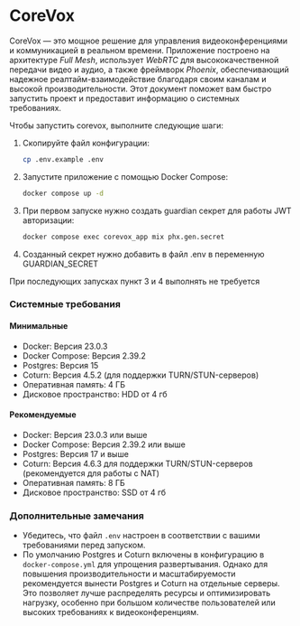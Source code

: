 # CoreVox
<!-- CoreVox ? -->
CoreVox — это мощное решение для управления видеоконференциями и коммуникацией в реальном времени. Приложение построено на архитектуре *Full Mesh*, использует *WebRTC* для высококачественной передачи видео и аудио, а также фреймворк *Phoenix*, обеспечивающий надежное реалтайм-взаимодействие благодаря своим каналам и высокой производительности. Этот документ поможет вам быстро запустить проект и предоставит информацию о системных требованиях.

Чтобы запустить corevox, выполните следующие шаги:

1. Скопируйте файл конфигурации:
   ```bash
   cp .env.example .env
   ```
2. Запустите приложение с помощью Docker Compose:
   ```bash
   docker compose up -d
   ```
3. При первом запуске нужно создать guardian секрет для работы JWT авторизации:
   ```bash
   docker compose exec corevox_app mix phx.gen.secret
   ```
4. Созданный секрет нужно добавить в файл .env в переменную GUARDIAN_SECRET

При последующих запусках пункт 3 и 4 выполнять не требуется

### Системные требования
#### Минимальные
  * Docker: Версия 23.0.3
  * Docker Compose: Версия 2.39.2
  * Postgres: Версия 15
  * Coturn: Версия 4.5.2 (для поддержки TURN/STUN-серверов)
  * Оперативная память: 4 ГБ
  * Дисковое пространство: HDD от 4 гб

#### Рекомендуемые
  * Docker: Версия 23.0.3 или выше
  * Docker Compose: Версия 2.39.2 или выше
  * Postgres: Версия 17 и выше
  * Coturn: Версия 4.6.3 для поддержки TURN/STUN-серверов (рекомендуется для работы с NAT)
  * Оперативная память: 8 ГБ
  * Дисковое пространство: SSD от 4 гб

### Дополнительные замечания

 * Убедитесь, что файл `.env` настроен в соответствии с вашими требованиями перед запуском.
 * По умолчанию Postgres и Coturn включены в конфигурацию в `docker-compose.yml` для упрощения развертывания. Однако для повышения производительности и масштабируемости рекомендуется вынести Postgres и Coturn на отдельные серверы. Это позволяет лучше распределять ресурсы и оптимизировать нагрузку, особенно при большом количестве пользователей или высоких требованиях к видеоконференциям.
